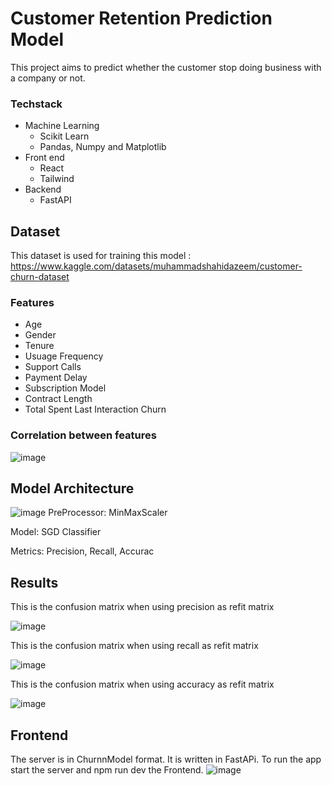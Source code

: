 # Customer Retention Prediction Model

This project aims to predict whether the customer stop doing business with a company or not.

### Techstack
- Machine Learning
  - Scikit Learn
  - Pandas, Numpy and Matplotlib
- Front end
  - React
  - Tailwind
- Backend
  - FastAPI

## Dataset
This dataset is used for training this model : https://www.kaggle.com/datasets/muhammadshahidazeem/customer-churn-dataset
### Features
- Age
- Gender
- Tenure
- Usuage Frequency
- Support Calls
- Payment Delay
- Subscription Model
- Contract Length
- Total Spent Last Interaction Churn

### Correlation between features
![image](https://github.com/user-attachments/assets/a1f652c6-cc72-4754-9f7e-112866d7c957)

## Model Architecture
![image](https://github.com/user-attachments/assets/da190c20-cd6a-42e1-b013-ef3100d16a1e)
PreProcessor: MinMaxScaler

Model: SGD Classifier

Metrics: Precision, Recall, Accurac

## Results
This is the confusion matrix when using precision as refit matrix

![image](https://github.com/user-attachments/assets/508dd673-a916-4d28-ac95-6e9280b806ad)

This is the confusion matrix when using recall as refit matrix

![image](https://github.com/user-attachments/assets/8984ed06-e381-41b0-b312-7ab01fb5db21)


This is the confusion matrix when using accuracy as refit matrix

![image](https://github.com/user-attachments/assets/dec3af75-67bb-42a9-8500-7a86fa0982a7)


## Frontend
The server is in ChurnnModel format. It is written in FastAPi. To run the app start the server and npm run dev the Frontend.
![image](https://github.com/user-attachments/assets/14f743c5-eded-4a6d-9b80-cb43e54280b0)



